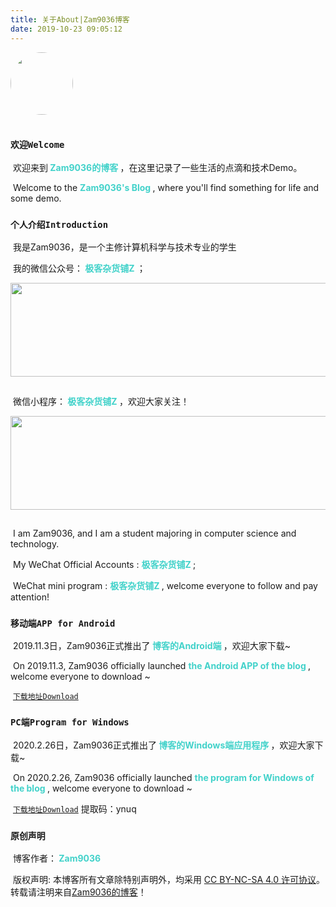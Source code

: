 ```yaml
---
title: 关于About|Zam9036博客
date: 2019-10-23 09:05:12
---
```

<img src="https://zam9036.gitee.io/img/avatar.png" style="height: 100px; width: 100px; border-radius: 50%; margin-bottom: 15px" />

### `欢迎Welcome`

​	欢迎来到<b style="color: #42d2ca"> **Zam9036的博客** </b>，在这里记录了一些生活的点滴和技术Demo。

​	Welcome to the <b style="color: #42d2ca"> **Zam9036's Blog** </b>, where you'll find something for life and some demo.

### `个人介绍Introduction`

​	我是Zam9036，是一个主修计算机科学与技术专业的学生

​	我的微信公众号：<b style="color: #42d2ca"> **极客杂货铺Z** </b>；

<img src="https://zam9036.gitee.io/img/OfficialAccountQRCode.png" style="height: 150px; width: 525px; margin-bottom: 15px" />

​	微信小程序：<b style="color: #42d2ca"> **极客杂货铺Z** </b>，欢迎大家关注！

<img src="https://zam9036.gitee.io/img/MiniProgramQRCode.png" style="height: 150px; width: 525px; margin-bottom: 15px" />

​	I am Zam9036, and I am a student majoring in computer science and technology.

​	My WeChat  Official Accounts : <b style="color: #42d2ca"> **极客杂货铺Z** </b>; 

​	WeChat mini program : <b style="color: #42d2ca"> **极客杂货铺Z** </b>, welcome everyone to follow and pay attention!

### `移动端APP for Android`

​	2019.11.3日，Zam9036正式推出了<b style="color: #42d2ca"> **博客的Android端** </b>，欢迎大家下载~

​	On 2019.11.3, Zam9036 officially launched <b style="color: #42d2ca"> **the Android APP of the blog** </b>, welcome everyone to download ~

​	[`下载地址Download`](https://pan.baidu.com/s/1wT_aJCdWudE73XFQL5FtwQ)

### `PC端Program for Windows`

​	2020.2.26日，Zam9036正式推出了<b style="color: #42d2ca"> **博客的Windows端应用程序** </b>，欢迎大家下载~

​	On 2020.2.26, Zam9036 officially launched <b style="color: #42d2ca"> **the program for Windows of the blog** </b>, welcome everyone to download ~

​	[`下载地址Download`](https://pan.baidu.com/s/1Xu6RipR8s7ulec3GHSWQ3w) 提取码：ynuq

### `原创声明`

​	博客作者：<b style="color: #42d2ca"> **Zam9036** </b>

​	版权声明: 本博客所有文章除特别声明外，均采用 [CC BY-NC-SA 4.0 许可协议](https://creativecommons.org/licenses/by-nc-sa/4.0/)。转载请注明来自[Zam9036的博客](https://zam90.github.io/)！